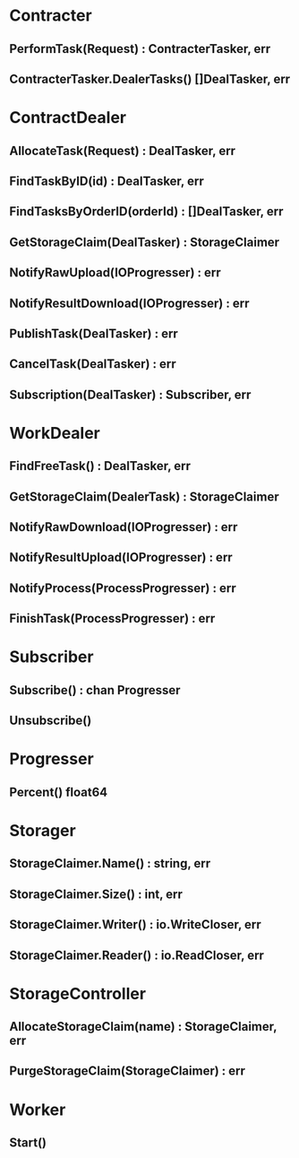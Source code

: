 # Contracter
## PerformTask(Request) : ContracterTasker, err 
## ContracterTasker.DealerTasks() []DealTasker, err

# ContractDealer
## AllocateTask(Request) : DealTasker, err
## FindTaskByID(id) : DealTasker, err
## FindTasksByOrderID(orderId) : []DealTasker, err
## GetStorageClaim(DealTasker) : StorageClaimer
## NotifyRawUpload(IOProgresser) : err 
## NotifyResultDownload(IOProgresser) : err 
## PublishTask(DealTasker) : err
## CancelTask(DealTasker) : err
## Subscription(DealTasker) : Subscriber, err

# WorkDealer
## FindFreeTask() : DealTasker, err
## GetStorageClaim(DealerTask) : StorageClaimer
## NotifyRawDownload(IOProgresser) : err 
## NotifyResultUpload(IOProgresser) : err 
## NotifyProcess(ProcessProgresser) : err 
## FinishTask(ProcessProgresser) : err 

# Subscriber
## Subscribe() : chan Progresser
## Unsubscribe()

# Progresser
## Percent() float64

# Storager
## StorageClaimer.Name() : string, err
## StorageClaimer.Size() : int, err
## StorageClaimer.Writer() : io.WriteCloser, err
## StorageClaimer.Reader() : io.ReadCloser, err

# StorageController
## AllocateStorageClaim(name) : StorageClaimer, err
## PurgeStorageClaim(StorageClaimer) : err


# Worker
## Start()
